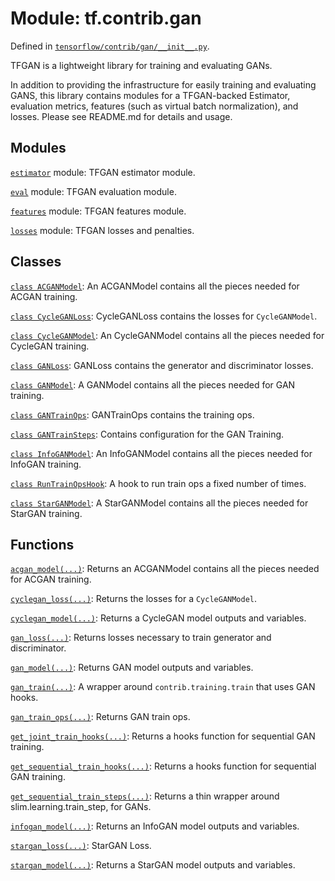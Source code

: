 <div itemscope itemtype="http://developers.google.com/ReferenceObject">
<meta itemprop="name" content="tf.contrib.gan" />
<meta itemprop="path" content="Stable" />
</div>

# Module: tf.contrib.gan



Defined in [`tensorflow/contrib/gan/__init__.py`](https://www.tensorflow.org/code/tensorflow/contrib/gan/__init__.py).

TFGAN is a lightweight library for training and evaluating GANs.

In addition to providing the infrastructure for easily training and evaluating
GANS, this library contains modules for a TFGAN-backed Estimator,
evaluation metrics, features (such as virtual batch normalization), and losses.
Please see README.md for details and usage.

## Modules

[`estimator`](../../tf/contrib/gan/estimator.md) module: TFGAN estimator module.

[`eval`](../../tf/contrib/gan/eval.md) module: TFGAN evaluation module.

[`features`](../../tf/contrib/gan/features.md) module: TFGAN features module.

[`losses`](../../tf/contrib/gan/losses.md) module: TFGAN losses and penalties.

## Classes

[`class ACGANModel`](../../tf/contrib/gan/ACGANModel.md): An ACGANModel contains all the pieces needed for ACGAN training.

[`class CycleGANLoss`](../../tf/contrib/gan/CycleGANLoss.md): CycleGANLoss contains the losses for `CycleGANModel`.

[`class CycleGANModel`](../../tf/contrib/gan/CycleGANModel.md): An CycleGANModel contains all the pieces needed for CycleGAN training.

[`class GANLoss`](../../tf/contrib/gan/GANLoss.md): GANLoss contains the generator and discriminator losses.

[`class GANModel`](../../tf/contrib/gan/GANModel.md): A GANModel contains all the pieces needed for GAN training.

[`class GANTrainOps`](../../tf/contrib/gan/GANTrainOps.md): GANTrainOps contains the training ops.

[`class GANTrainSteps`](../../tf/contrib/gan/GANTrainSteps.md): Contains configuration for the GAN Training.

[`class InfoGANModel`](../../tf/contrib/gan/InfoGANModel.md): An InfoGANModel contains all the pieces needed for InfoGAN training.

[`class RunTrainOpsHook`](../../tf/contrib/gan/RunTrainOpsHook.md): A hook to run train ops a fixed number of times.

[`class StarGANModel`](../../tf/contrib/gan/StarGANModel.md): A StarGANModel contains all the pieces needed for StarGAN training.

## Functions

[`acgan_model(...)`](../../tf/contrib/gan/acgan_model.md): Returns an ACGANModel contains all the pieces needed for ACGAN training.

[`cyclegan_loss(...)`](../../tf/contrib/gan/cyclegan_loss.md): Returns the losses for a `CycleGANModel`.

[`cyclegan_model(...)`](../../tf/contrib/gan/cyclegan_model.md): Returns a CycleGAN model outputs and variables.

[`gan_loss(...)`](../../tf/contrib/gan/gan_loss.md): Returns losses necessary to train generator and discriminator.

[`gan_model(...)`](../../tf/contrib/gan/gan_model.md): Returns GAN model outputs and variables.

[`gan_train(...)`](../../tf/contrib/gan/gan_train.md): A wrapper around `contrib.training.train` that uses GAN hooks.

[`gan_train_ops(...)`](../../tf/contrib/gan/gan_train_ops.md): Returns GAN train ops.

[`get_joint_train_hooks(...)`](../../tf/contrib/gan/get_joint_train_hooks.md): Returns a hooks function for sequential GAN training.

[`get_sequential_train_hooks(...)`](../../tf/contrib/gan/get_sequential_train_hooks.md): Returns a hooks function for sequential GAN training.

[`get_sequential_train_steps(...)`](../../tf/contrib/gan/get_sequential_train_steps.md): Returns a thin wrapper around slim.learning.train_step, for GANs.

[`infogan_model(...)`](../../tf/contrib/gan/infogan_model.md): Returns an InfoGAN model outputs and variables.

[`stargan_loss(...)`](../../tf/contrib/gan/stargan_loss.md): StarGAN Loss.

[`stargan_model(...)`](../../tf/contrib/gan/stargan_model.md): Returns a StarGAN model outputs and variables.

